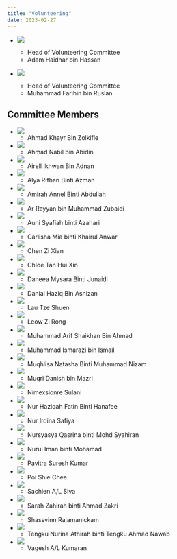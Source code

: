 ```yaml
---
title: "Volunteering"
date: 2023-02-27
---
```


<div class="team hoc">

- ![](/images/face.webp)
  - Head of Volunteering Committee
  - Adam Haidhar bin Hassan

- ![](/images/face.webp)
  - Head of Volunteering Committee
  - Muhammad Farihin bin Ruslan

</div>

## Committee Members

<div class="team">

- ![](/images/face.webp)
  - Ahmad Khayr Bin Zolkifle 
- ![](/images/face.webp)
  - Ahmad Nabil bin Abidin
- ![](/images/face.webp)
  - Airell Ikhwan Bin Adnan 
- ![](/images/face.webp)
  - Alya Rifhan Binti Azman
- ![](/images/face.webp)
  - Amirah Annel Binti Abdullah 
- ![](/images/face.webp)
  - Ar Rayyan bin Muhammad Zubaidi
- ![](/images/face.webp)
  - Auni Syafiah binti Azahari
- ![](/images/face.webp)
  - Carlisha Mia binti Khairul Anwar 
- ![](/images/face.webp)
  - Chen Zi Xian
- ![](/images/face.webp)
  - Chloe Tan Hui Xin
- ![](/images/face.webp)
  - Daneea Mysara Binti Junaidi 
- ![](/images/face.webp)
  - Danial Haziq Bin Asnizan
- ![](/images/face.webp)
  - Lau Tze Shuen
- ![](/images/face.webp)
  - Leow Zi Rong
- ![](/images/face.webp)
  - Muhammad Arif Shaikhan Bin Ahmad
- ![](/images/face.webp)
  - Muhammad Ismarazi bin Ismail
- ![](/images/face.webp)
  - Muqhlisa Natasha Binti Muhammad Nizam
- ![](/images/face.webp)
  - Muqri Danish bin Mazri 
- ![](/images/face.webp)
  - Nimexsionre Sulani
- ![](/images/face.webp)
  - Nur Haziqah Fatin Binti Hanafee
- ![](/images/face.webp)
  - Nur Irdina Safiya
- ![](/images/face.webp)
  - Nursyasya Qasrina binti Mohd Syahiran
- ![](/images/face.webp)
  - Nurul Iman binti Mohamad
- ![](/images/face.webp)
  - Pavitra Suresh Kumar
- ![](/images/face.webp)
  - Poi Shie Chee
- ![](/images/face.webp)
  - Sachien A/L Siva 
- ![](/images/face.webp)
  - Sarah Zahirah binti Ahmad Zakri 
- ![](/images/face.webp)
  - Shassvinn Rajamanickam
- ![](/images/face.webp)
  - Tengku Nurina Athirah binti Tengku Ahmad Nawab
- ![](/images/face.webp)
  - Vagesh A/L Kumaran
	
</div>
